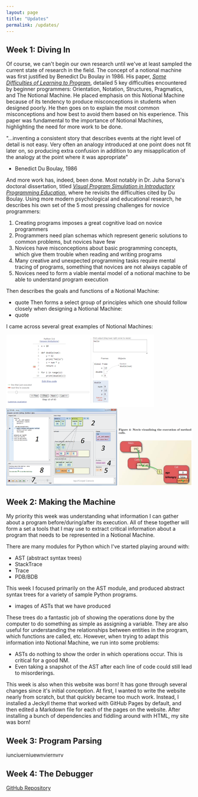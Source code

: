 ```yaml
---
layout: page
title: "Updates"
permalink: /updates/
---
```


## Week 1: Diving In
Of course, we can't begin our own research until we've at least sampled the current state of research in the field. The concept of a notional machine was first justified by Benedict Du Boulay in 1986. His paper, [*Some Difficulties of Learning to Program*](https://www.bibsonomy.org/bibtex/2e63b8419af16b225d3ef00fe08c12a1b/ji), detailed 5 key difficulties encountered by beginner programmers: Orientation, Notation, Structures, Pragmatics, and The Notional Machine. He placed emphasis on this Notional Machine because of its tendency to produce misconceptions in students when designed poorly. He then goes on to explain the most common misconceptions and how best to avoid them based on his experience. This paper was fundamental to the importance of Notional Machines, highlighting the need for more work to be done.

"...inventing a consistent story that describes events at the right level of detail is not easy. Very often an analogy introduced at one point does not fit later on, so producing extra confusion in addition to any misapplication of the analogy at the point where it was appropriate"
- Benedict Du Boulay, 1986

And more work has, indeed, been done. Most notably in Dr. Juha Sorva's doctoral dissertation, titled [*Visual Program Simulation in Introductory Programming Education*](https://aaltodoc.aalto.fi/handle/123456789/3534), where he revisits the difficulties cited by Du Boulay. Using more modern psychological and educational research, he describes his own set of the 5 most pressing challenges for novice programmers:

1. Creating programs imposes a great cognitive load on novice programmers
2. Programmers need plan schemas which represent generic solutions to common problems, but novices have few
3. Novices have misconceptions about basic programming concepts, which give them trouble when reading and writing programs
4. Many creative and unexpected programming tasks require mental tracing of programs, something that novices are not always capable of
5. Novices need to form a viable mental model of a notional machine to be able to understand program execution

Then describes the goals and functions of a Notional Machine:
- quote
Then forms a select group of principles which one should follow closely when designing a Notional Machine:
- quote

I came across several great examples of Notional Machines:

<img src="/pytutor.png" alt="PythonTutor" width="400"> <img src="/uuhistle.png" alt="UUhistle" width="300"> <img src="/novis.png" alt="Novis" width="200">

## Week 2: Making the Machine
My priority this week was understanding what information I can gather about a program before/during/after its execution. All of these together will form a set a tools that I may use to extract critical information about a program that needs to be represented in a Notional Machine. 

There are many modules for Python which I've started playing around with:
- AST (abstract syntax trees)
- StackTrace
- Trace
- PDB/BDB

This week I focused primarily on the AST module, and produced abstract syntax trees for a variety of sample Python programs.
- images of ASTs that we have produced

These trees do a fantastic job of showing the operations done by the computer to do something as simple as assigning a variable. 
They are also useful for understanding the relationships between entities in the program, which functions are called, etc.
However, when trying to adapt this information into Notional Machine, we run into some problems:
- ASTs do nothing to show the order in which operations occur. This is critical for a good NM.
- Even taking a snapshot of the AST after each line of code could still lead to misorderings.

This week is also when this website was born! It has gone through several changes since it's initial conception.
At first, I wanted to write the website nearly from scratch, but that quickly became too much work.
Instead, I installed a Jeckyll theme that worked with GitHub Pages by default, and then edited a Markdown file for each of the pages on the website.
After installing a bunch of dependencies and fiddling around with HTML, my site was born!

## Week 3: Program Parsing
iunciuerniuewnviernvrv

## Week 4: The Debugger

[GitHub Repository](https://github.com/ERoels23/ERoels23.github.io/)
